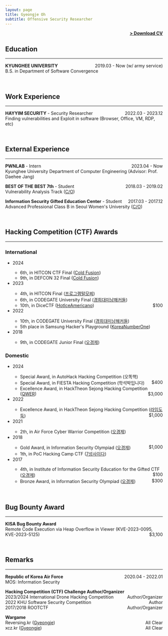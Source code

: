 ```yaml
---
layout: page
title: Gyeongje Oh
subtitle: Offensive Security Researcher
---
```


<span style="float: right; "><a href="{{ '/assets/cv.pdf' | prepend: site.baseurl }}"><strong>> Download CV</strong></a> </span>
<br>

## Education
---
**KYUNGHEE UNIVERSITY** <span style="float: right; ">2019.03 - Now (w/ army service) </span>  
B.S. in Department of Software Convergence

<br>

## Work Experience
---
**HAYYIM SECURITY** - Security Researcher <span style="float: right; ">2022.03 - 2023.12 </span>  
Finding vulnerabilities and Exploit in software (Browser, Office, VM, RDP, etc)

<br>

## External Experience
---
**PWNLAB** - Intern <span style="float: right; ">2023.04 - Now </span>  
Kyunghee University Department of Computer Engineering (Advisor: Prof. Daehee Jang) 

**BEST OF THE BEST 7th** - Student <span style="float: right; ">2018.03 - 2019.02 </span>  
Vulnerability Analysis Track (<a href="{{ '/assets/bob임명장.png' | prepend: site.baseurl }}">C/O</a>)

**Information Security Gifted Education Center** - Student <span style="float: right; ">2017.03 - 2017.12 </span>  
Advanced Professional Class B in Seoul Women's University (<a href="{{ '/assets/정보보호영재교육원_수료증.png' | prepend: site.baseurl }}">C/O</a>)

<br>

## Hacking Competition (CTF) Awards
---
### International
<ul>
<li>2024</li>
<ul>
	<li>6th, in HITCON CTF Final (<a href="https://ctftime.org/event/2345">Cold Fusion</a>)</li>
	<li>9th, in DEFCON 32 Final (<a href="https://nautilus.institute/blog/2024/defcon-32-ctf-final-results">Cold Fusion</a>)</li>
</ul>
<li>2023</li>
<ul>
	<li>4th, in HITCON Final (<a href="https://ctftime.org/event/2035/">프로그램털모찌</a>)</li>
	<li>6th, in CODEGATE University Final (<a href="http://www.newstap.co.kr/news/photo/202306/196798_315670_357.jpg">경희대미남해커들</a>)</li>
	<li>10th, in DiceCTF (<a href="https://ctftime.org/event/1838/">HotIceAmericano</a>) <span style="float: right; ">$100</span></li>
</ul>

<li>2022</li> 
<ul>
	<li>10th, in CODEGATE University Final (<a href="https://www.boannews.com/media/view.asp?idx=105159">경희대미남해커들</a>)</li>
	<li>5th place in Samsung Hacker's Playground (<a href="https://ctftime.org/event/1715">KoreaNumberOne</a>)</li>	
</ul>


<li>2018</li>
<ul>
	<li>9th, in CODEGATE Junior Final (<a href="{{ '/assets/코드게이트본선9위.png' | prepend: site.baseurl }}">오경제</a>) </li>
</ul>
</ul>

### Domestic
<ul>
<li>2024</li>
<ul>
	<li>Special Award, in AutoHack Hacking Competition (오똑핵) </li>
	<li>Special Award, in FIESTA Hacking Competition (학석박입니다) <span style="float: right; ">$400</span></li>
	<li>Excellence Award, in HackTheon Sejong Hacking Competition (<a href="https://m.boannews.com/html/detail.html?tab_type=1&idx=130709">QWER</a>) <span style="float: right; ">$3,000</span></li>
</ul>
	
<li>2022</li>
<ul>
	<li>Excellence Award, in HackTheon Sejong Hacking Competition (<a href="https://www.ccnnews.co.kr/news/articleView.html?idxno=265932">라임도둑</a>) <span style="float: right; ">$1,000</span></li>
</ul>

<li>2021</li>
<ul>
	<li>2th, in Air Force Cyber Warrior Competition (<a href="https://www.youtube.com/watch?v=QXzFRuBq2UI&ab_channel=%EA%B5%AD%EB%B0%A9NEWS">오경제</a>)</li>
</ul>

<li>2018</li>
<ul>
	<li>Gold Award, in Information Security Olympiad (<a href="{{ '/assets/정보보호올림피아드_금상.jpg' | prepend: site.baseurl }}">오경제</a>) <span style="float: right; ">$1,000</span></li>
	<li>1th, in PoC Hacking Camp CTF (<a href="{{ '/assets/해킹캠프1위.png' | prepend: site.baseurl }}">7성사이다</a>)</li> 
</ul>


<li>2017</li>  
<ul>
	<li>4th, in Institute of Information Security Education for the Gifted CTF (<a href="{{ '/assets/정보보호영재교육원_장려상.png' | prepend: site.baseurl }}">오경제</a>) <span style="float: right; ">$100</span></li>
	<li>Bronze Award, in Information Security Olympiad (<a href="{{ '/assets/정보보호올림피아드_동상.png' | prepend: site.baseurl }}">오경제</a>) <span style="float: right; ">$300</span></li>
</ul>
</ul>
<br>

## Bug Bounty Award
---
**KISA Bug Bounty Award**  
Remote Code Execution via Heap Overflow in Viewer (KVE-2023-0095, KVE-2023-5125) <span style="float: right; ">$3,100</span>  

<br>

## Remarks
---
**Republic of Korea Air Force** <span style="float: right; ">2020.04 - 2022.01 </span>  
MOS: Information Security  

**Hacking Competition (CTF) Challenge Author/Organizer**  
2023/2024 International Drone Hacking Competition <span style="float: right; ">Author/Organizer</span>  
2022 KHU Software Security Competition <span style="float: right; ">Author</span>  
2017/2018 ROOTCTF <span style="float: right; ">Author/Organizer</span>  

**Wargame**  
Reversing.kr (<a href="http://reversing.kr/rank.php">Gyeongje</a>) <span style="float: right; ">All Clear</span>  
xcz.kr (<a href="http://xcz.kr/START/rank.php">Gyeongje</a>) <span style="float: right; ">All Clear</span>  


<br>

<!--## Speaker-->
